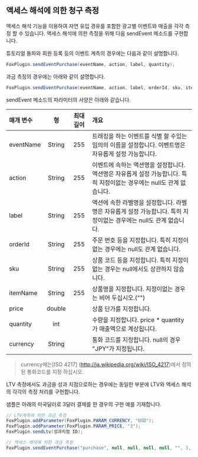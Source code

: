 ## 액세스 해석에 의한 청구 측정

액세스 해석 기능을 이용하여 자연 유입 경유를 포함한 광고별 이벤트와 매출을 각각 측정 할 수 있습니다. 액세스 해석에 의한 측정을 위해 다음 sendEvent 메소드를 구현합니다.

튜토리얼 돌파와 회원 등록 등의 이벤트 계측의 경우에는 다음과 같이 설명합니다.

```C#
FoxPlugin.sendEventPurchase(eventName, action, label, quantity);
```

과금 측정의 경우에는 아래와 같이 설명합니다.

```C#
FoxPlugin.sendEventPurchase(eventName, action, label, orderId, sku, itemName, price, quantity, currency);
```

sendEvent 메소드의 파라미터의 사양은 아래와 같습니다.

|매개 변수|형|최대 길이|개요|
|:------|:------:|:------:|:------|
|eventName|String|255|트래킹을 하는 이벤트를 식별 할 수있는 임의의 이름을 설정합니다. 이벤트명은 자유롭게 설정 가능합니다.|
|action|String|255|이벤트에 속하는 액션명을 설정합니다. 액션명은 자유롭게 설정 가능합니다. 특히 지정이없는 경우에는 null도 관계 없습니다.|
|label|String|255|액션에 속한 라벨명을 설정합니다. 라벨명은 자유롭게 설정 가능합니다. 특히 지정이없는 경우에는 null도 관계 없습니다.|
|orderId|String|255|주문 번호 등을 지정합니다. 특히 지정이없는 경우에는 null도 관계 없습니다.|
|sku|String|255|상품 코드 등을 지정합니다. 특히 지정이없는 경우는 null에서도 상관하지 않습니다.|
|itemName|String|255|상품명을 지정합니다. 지정이없는 경우는 비어 두십시오.("")
|price|double||상품 단가를 지정합니다.|
|quantity|int||수량을 지정합니다. price * quantity가 매출액으로 계상됩니다.|
|currency|String||통화 코드를 지정합니다. null의 경우 "JPY"가 지정됩니다.|

> currency에는[ISO 4217] (http://ja.wikipedia.org/wiki/ISO_4217)에서 정의된 통화코드를 지정 하십시오.

LTV 측정에서도 과금을 성과 지점으로하는 경우에는 동일한 부분에 LTV와 액세스 해석의 각각의 측정 처리를 구현합니다.

샘플은 아래의 미국달러로 3달러 결제를 한 경우의 구현 예를 기재합니다.



```C#
// LTV계측에 의한 과금 측정
FoxPlugin.addParameter(FoxPlugin.PARAM_CURRENCY, "USD");
FoxPlugin.addParameter(FoxPlugin.PARAM_PRICE, "3");
FoxPlugin.sendLtv(성과지점 ID);

// 액세스 해석에 의한 과금 측정
FoxPlugin.sendEventPurchase("purchase", null, null, null, null, "", 3, 1, "USD");
```